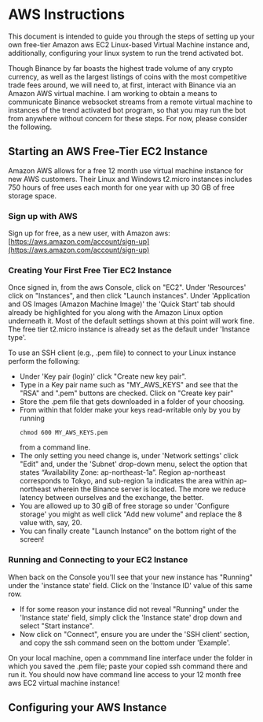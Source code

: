 # AWS Instructions
This document is intended to guide you through the steps of setting up your own free-tier Amazon aws EC2 Linux-based Virtual Machine instance and, 
additionally, configuring your linux system to run the trend activated bot. 

Though Binance by far boasts the highest trade volume of any crypto currency, as well as the largest listings of coins with the most competitive trade fees around, we will need to, at first, interact with Binance via an Amazon AWS virtual machine. I am working to obtain a means to communicate Binance websocket streams from a remote virtual machine to instances of the trend activated bot program, so that you may run the bot from anywhere without concern for these steps. For now, please consider the following.

## Starting an AWS Free-Tier EC2 Instance
Amazon AWS allows for a free 12 month use virtual machine instance for new AWS customers. Their Linux and Windows t2.micro instances includes 750 hours
of free uses each month for one year with up 30 GB of free storage space.

### Sign up with AWS
Sign up for free, as a new user, with Amazon aws:  
[https://aws.amazon.com/account/sign-up](https://aws.amazon.com/account/sign-up)

### Creating Your First Free Tier EC2 Instance
Once signed in, from the aws Console, click on "EC2".
Under 'Resources' click on "Instances", and then click "Launch instances".
Under 'Application and OS Images (Amazon Machine Image)' the 'Quick Start' tab should already be highlighted for you along with the Amazon Linux option underneath it.
Most of the default settings shown at this point will work fine. The free tier t2.micro instance is already set as the default under 'Instance type'.

To use an SSH client (e.g., .pem file) to connect to your Linux instance perform the following:
- Under 'Key pair (login)' click "Create new key pair".
- Type in a Key pair name such as "MY_AWS_KEYS" and see that the "RSA" and ".pem" buttons are checked. Click on "Create key pair"
- Store the .pem file that gets downloaded in a folder of your choosing.
- From within that folder make your keys read-writable only by you by running 
  ```
  chmod 600 MY_AWS_KEYS.pem
  ```
  from a command line.
- The only setting you need change is, under 'Network settings' click "Edit" and, under the 'Subnet' drop-down menu, select the option that states 
“Availability Zone: ap-northeast-1a”. Region ap-northeast corresponds to Tokyo, and sub-region 1a indicates the area within ap-northeast wherein the Binance server is located.
The more we reduce latency between ourselves and the exchange, the better.
- You are allowed up to 30 giB of free storage so under 'Configure storage' you might as well click "Add new volume" and replace the 8 value with, say, 20.
- You can finally create "Launch Instance" on the bottom right of the screen!

### Running and Connecting to your EC2 Instance
When back on the Console you'll see that your new instance has "Running" under the 'instance state' field. Click on the 'Instance ID' value of this same row.
- If for some reason your instance did not reveal "Running" under the 'Instance state' field, simply click the 'Instance state' drop down and select "Start instance".
- Now click on "Connect", ensure you are under the 'SSH client' section, and copy the ssh command seen on the bottom under 'Example'.

On your local machine, open a commmand line interface under the folder in which you saved the .pem file; paste your copied ssh command there and run it.
You should now have command line access to your 12 month free aws EC2 virtual machine instance!

## Configuring your AWS Instance
